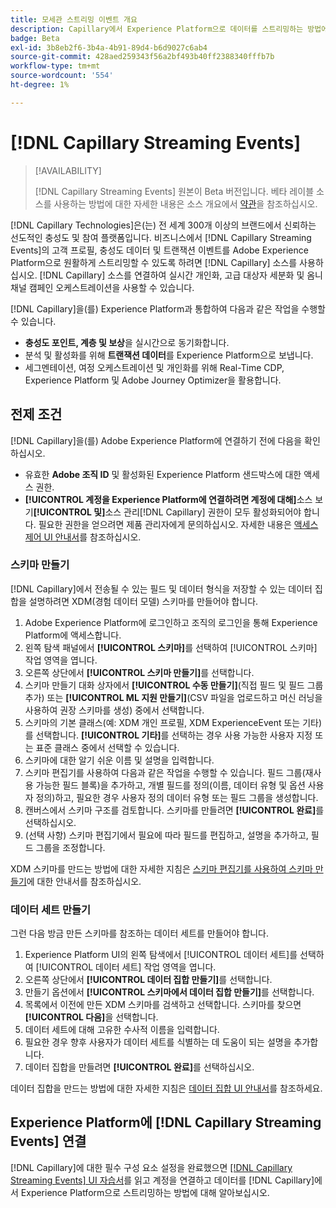 ```yaml
---
title: 모세관 스트리밍 이벤트 개요
description: Capillary에서 Experience Platform으로 데이터를 스트리밍하는 방법에 대해 알아봅니다.
badge: Beta
exl-id: 3b8eb2f6-3b4a-4b91-89d4-b6d9027c6ab4
source-git-commit: 428aed259343f56a2bf493b40ff2388340fffb7b
workflow-type: tm+mt
source-wordcount: '554'
ht-degree: 1%

---
```


# [!DNL Capillary Streaming Events]

>[!AVAILABILITY]
>
>[!DNL Capillary Streaming Events] 원본이 Beta 버전입니다. 베타 레이블 소스를 사용하는 방법에 대한 자세한 내용은 소스 개요에서 [약관](../../home.md#terms-and-conditions)을 참조하십시오.

[!DNL Capillary Technologies]은(는) 전 세계 300개 이상의 브랜드에서 신뢰하는 선도적인 충성도 및 참여 플랫폼입니다. 비즈니스에서 [!DNL Capillary Streaming Events]의 고객 프로필, 충성도 데이터 및 트랜잭션 이벤트를 Adobe Experience Platform으로 원활하게 스트리밍할 수 있도록 하려면 [!DNL Capillary] 소스를 사용하십시오. [!DNL Capillary] 소스를 연결하여 실시간 개인화, 고급 대상자 세분화 및 옴니채널 캠페인 오케스트레이션을 사용할 수 있습니다.

[!DNL Capillary]을(를) Experience Platform과 통합하여 다음과 같은 작업을 수행할 수 있습니다.

* **충성도 포인트, 계층 및 보상**&#x200B;을 실시간으로 동기화합니다.
* 분석 및 활성화를 위해 **트랜잭션 데이터**&#x200B;를 Experience Platform으로 보냅니다.
* 세그멘테이션, 여정 오케스트레이션 및 개인화를 위해 Real-Time CDP, Experience Platform 및 Adobe Journey Optimizer을 활용합니다.

## 전제 조건

[!DNL Capillary]을(를) Adobe Experience Platform에 연결하기 전에 다음을 확인하십시오.

* 유효한 **Adobe 조직 ID** 및 활성화된 Experience Platform 샌드박스에 대한 액세스 권한.
* **[!UICONTROL 계정을 Experience Platform에 연결하려면 계정에 대해]**&#x200B;소스 보기&#x200B;**[!UICONTROL 및]**&#x200B;소스 관리[!DNL Capillary] 권한이 모두 활성화되어야 합니다. 필요한 권한을 얻으려면 제품 관리자에게 문의하십시오. 자세한 내용은 [액세스 제어 UI 안내서](../../../access-control/ui/overview.md)를 참조하십시오.

### 스키마 만들기

[!DNL Capillary]에서 전송될 수 있는 필드 및 데이터 형식을 저장할 수 있는 데이터 집합을 설명하려면 XDM(경험 데이터 모델) 스키마를 만들어야 합니다.

1. Adobe Experience Platform에 로그인하고 조직의 로그인을 통해 Experience Platform에 액세스합니다.
2. 왼쪽 탐색 패널에서 **[!UICONTROL 스키마]**&#x200B;를 선택하여 [!UICONTROL 스키마] 작업 영역을 엽니다.
3. 오른쪽 상단에서 **[!UICONTROL 스키마 만들기]**&#x200B;를 선택합니다.
4. 스키마 만들기 대화 상자에서 **[!UICONTROL 수동 만들기]**(직접 필드 및 필드 그룹 추가) 또는 **[!UICONTROL ML 지원 만들기]**(CSV 파일을 업로드하고 머신 러닝을 사용하여 권장 스키마를 생성) 중에서 선택합니다.
5. 스키마의 기본 클래스(예: XDM 개인 프로필, XDM ExperienceEvent 또는 기타)를 선택합니다. **[!UICONTROL 기타]**&#x200B;를 선택하는 경우 사용 가능한 사용자 지정 또는 표준 클래스 중에서 선택할 수 있습니다.
6. 스키마에 대한 알기 쉬운 이름 및 설명을 입력합니다.
7. 스키마 편집기를 사용하여 다음과 같은 작업을 수행할 수 있습니다. 필드 그룹(재사용 가능한 필드 블록)을 추가하고, 개별 필드를 정의(이름, 데이터 유형 및 옵션 사용자 정의)하고, 필요한 경우 사용자 정의 데이터 유형 또는 필드 그룹을 생성합니다.
8. 캔버스에서 스키마 구조를 검토합니다. 스키마를 만들려면 **[!UICONTROL 완료]**&#x200B;를 선택하십시오.
9. (선택 사항) 스키마 편집기에서 필요에 따라 필드를 편집하고, 설명을 추가하고, 필드 그룹을 조정합니다.

XDM 스키마를 만드는 방법에 대한 자세한 지침은 [스키마 편집기를 사용하여 스키마 만들기](../../../xdm/tutorials/create-schema-ui.md)에 대한 안내서를 참조하십시오.

### 데이터 세트 만들기

그런 다음 방금 만든 스키마를 참조하는 데이터 세트를 만들어야 합니다.

1. Experience Platform UI의 왼쪽 탐색에서 [!UICONTROL 데이터 세트]를 선택하여 [!UICONTROL 데이터 세트] 작업 영역을 엽니다.
2. 오른쪽 상단에서 **[!UICONTROL 데이터 집합 만들기]**&#x200B;를 선택합니다.
3. 만들기 옵션에서 **[!UICONTROL 스키마에서 데이터 집합 만들기]**&#x200B;를 선택합니다.
4. 목록에서 이전에 만든 XDM 스키마를 검색하고 선택합니다. 스키마를 찾으면 **[!UICONTROL 다음]**&#x200B;을 선택합니다.
5. 데이터 세트에 대해 고유한 수사적 이름을 입력합니다.
6. 필요한 경우 향후 사용자가 데이터 세트를 식별하는 데 도움이 되는 설명을 추가합니다.
7. 데이터 집합을 만들려면 **[!UICONTROL 완료]**&#x200B;를 선택하십시오.

데이터 집합을 만드는 방법에 대한 자세한 지침은 [데이터 집합 UI 안내서](../../../catalog/datasets/user-guide.md)를 참조하세요.

## Experience Platform에 [!DNL Capillary Streaming Events] 연결

[!DNL Capillary]에 대한 필수 구성 요소 설정을 완료했으면 [[!DNL Capillary Streaming Events] UI 자습서](../../tutorials/ui/create/loyalty/capillary.md)를 읽고 계정을 연결하고 데이터를 [!DNL Capillary]에서 Experience Platform으로 스트리밍하는 방법에 대해 알아보십시오.
